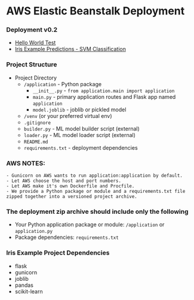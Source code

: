 # AWS Elastic Beanstalk Deployment


### Deployment v0.2
- [Hello World Test](http://brokentestingserver-env.eba-dqb8pfdx.us-east-1.elasticbeanstalk.com/)
- [Iris Example Predictions - SVM Classification](http://brokentestingserver-env.eba-dqb8pfdx.us-east-1.elasticbeanstalk.com/predict?sepal_length=5.7&sepal_width=2.8&petal_length=4.5&petal_width=1.3)


### Project Structure
- Project Directory
    - `/application` - Python package
        - `__init__.py` - `from application.main import application`
        - `main.py` - primary application routes and Flask app named `application`
        - `model.joblib` - joblib or pickled model
    - `/venv` (or your preferred virtual env)
    - `.gitignore`
    - `builder.py` - ML model builder script (external)
    - `loader.py` - ML model loader script (external)
    - `README.md`
    - `requirements.txt` - deployment dependencies


### AWS NOTES:
    - Gunicorn on AWS wants to run application:application by default.
    - Let AWS choose the host and port numbers.
    - Let AWS make it's own Dockerfile and Procfile.
    - We provide a Python package or module and a requirements.txt file zipped together into a versioned project archive.


### The deployment zip archive should include only the following
- Your Python application package or module: `/application` or `application.py`
- Package dependencies: `requirements.txt`


### Iris Example Project Dependencies
- flask
- gunicorn
- joblib
- pandas
- scikit-learn
